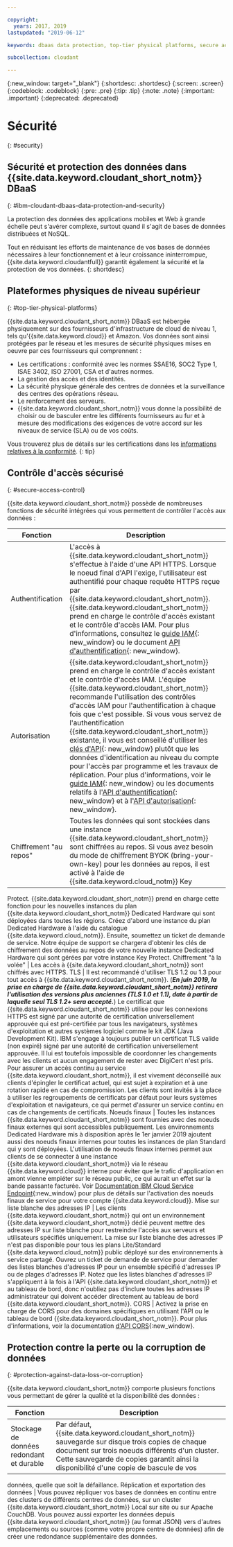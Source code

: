 ```yaml
---

copyright:
  years: 2017, 2019
lastupdated: "2019-06-12"

keywords: dbaas data protection, top-tier physical platforms, secure access control, data loss, corruption

subcollection: cloudant

---
```


{:new_window: target="_blank"}
{:shortdesc: .shortdesc}
{:screen: .screen}
{:codeblock: .codeblock}
{:pre: .pre}
{:tip: .tip}
{:note: .note}
{:important: .important}
{:deprecated: .deprecated}

<!-- Acrolinx: 2017-05-10 -->

# Sécurité
{: #security}


## Sécurité et protection des données dans {{site.data.keyword.cloudant_short_notm}} DBaaS
{: #ibm-cloudant-dbaas-data-protection-and-security}

La protection des données des applications mobiles et Web à grande échelle peut s'avérer complexe, surtout quand il s'agit de bases de données distribuées et NoSQL.

Tout en réduisant les efforts de maintenance de vos bases de données nécessaires à leur fonctionnement et à leur croissance ininterrompue, {{site.data.keyword.cloudantfull}} garantit également la sécurité et la protection de vos données.
{: shortdesc}

## Plateformes physiques de niveau supérieur
{: #top-tier-physical-platforms}

{{site.data.keyword.cloudant_short_notm}} DBaaS est hébergée physiquement
sur des fournisseurs d'infrastructure de cloud de niveau 1, tels qu'{{site.data.keyword.cloud}} et Amazon.
Vos données sont ainsi protégées par le réseau et les mesures de sécurité physiques mises
en oeuvre par ces fournisseurs qui comprennent :

- Les certifications : conformité avec les normes SSAE16, SOC2 Type 1, ISAE 3402, ISO 27001, CSA et d'autres normes.
- La gestion des accès et des identités.
- La sécurité physique générale des centres de données et la surveillance des centres des opérations réseau.
- Le renforcement des serveurs.
- {{site.data.keyword.cloudant_short_notm}} vous donne la possibilité de choisir ou de basculer entre les différents fournisseurs au fur et à mesure des
modifications des exigences de votre accord sur les niveaux de service (SLA) ou de vos coûts.

Vous trouverez plus de détails sur les certifications dans les [informations relatives à la conformité](/docs/services/Cloudant?topic=cloudant-compliance#compliance).
{: tip}

## Contrôle d'accès sécurisé
{: #secure-access-control}

{{site.data.keyword.cloudant_short_notm}} possède de nombreuses fonctions de sécurité intégrées qui vous permettent de contrôler l'accès aux données :

Fonction | Description
--------|------------
Authentification | L'accès à {{site.data.keyword.cloudant_short_notm}} s'effectue à l'aide d'une API HTTPS. Lorsque le noeud final d'API l'exige, l'utilisateur est authentifié pour chaque requête HTTPS reçue par {{site.data.keyword.cloudant_short_notm}}. {{site.data.keyword.cloudant_short_notm}} prend en charge le contrôle d'accès existant et le contrôle d'accès IAM. Pour plus d'informations, consultez le [guide IAM](/docs/services/Cloudant?topic=cloudant-ibm-cloud-identity-and-access-management-iam-#ibm-cloud-identity-and-access-management-iam-){: new_window} ou le document [API d'authentification](/docs/services/Cloudant?topic=cloudant-authentication#authentication){: new_window}.
Autorisation | {{site.data.keyword.cloudant_short_notm}} prend en charge le contrôle d'accès existant et le contrôle d'accès IAM. L'équipe {{site.data.keyword.cloudant_short_notm}} recommande l'utilisation des contrôles d'accès IAM pour l'authentification à chaque fois que c'est possible. Si vous vous servez de l'authentification {{site.data.keyword.cloudant_short_notm}} existante, il vous est conseillé d'utiliser les [clés d'API](/docs/services/Cloudant?topic=cloudant-authorization#api-keys){: new_window} plutôt que les données d'identification au niveau du compte pour l'accès par programme et les travaux de réplication. Pour plus d'informations, voir le [guide IAM](/docs/services/Cloudant?topic=cloudant-ibm-cloud-identity-and-access-management-iam-#ibm-cloud-identity-and-access-management-iam-){: new_window} ou les documents relatifs à l'[API d'authentification](/docs/services/Cloudant?topic=cloudant-authentication#authentication){: new_window} et à l'[API d'autorisation](/docs/services/Cloudant?topic=cloudant-authorization#authorization){: new_window}.
Chiffrement "au repos" | Toutes les données qui sont stockées dans une instance {{site.data.keyword.cloudant_short_notm}} sont chiffrées au repos. Si vous avez besoin du mode de chiffrement BYOK (bring-your-own-key) pour les données au repos, il est activé à l'aide de {{site.data.keyword.cloud_notm}} Key
Protect. {{site.data.keyword.cloudant_short_notm}} prend en charge cette fonction pour les nouvelles instances du plan {{site.data.keyword.cloudant_short_notm}} Dedicated Hardware qui sont déployées dans toutes les régions. Créez d'abord une instance du plan Dedicated Hardware à l'aide du catalogue {{site.data.keyword.cloud_notm}}. Ensuite, soumettez un ticket de demande de service. Notre équipe de support se chargera d'obtenir les clés de chiffrement des données au repos de votre nouvelle instance Dedicated Hardware qui sont gérées par votre instance Key Protect.
Chiffrement "à la volée" | Les accès à {{site.data.keyword.cloudant_short_notm}} sont chiffrés avec HTTPS.
TLS | Il est recommandé d'utiliser TLS 1.2 ou 1.3 pour tout accès à {{site.data.keyword.cloudant_short_notm}}. (***En juin 2019, la prise en charge de {{site.data.keyword.cloudant_short_notm}} retirera l'utilisation des versions plus anciennes (TLS 1.0 et 1.1), date à partir  de laquelle seul TLS 1.2+ sera accepté.***) Le certificat que {{site.data.keyword.cloudant_short_notm}} utilise pour les connexions HTTPS est signé par une autorité de certification  universellement approuvée qui est pré-certifiée par tous les navigateurs, systèmes d'exploitation et autres systèmes logiciel comme le kit JDK (Java Development Kit). IBM s'engage à toujours publier un certificat TLS valide (non expiré) signé par une autorité de certification universellement approuvée. Il lui est toutefois impossible de coordonner les changements avec les clients et aucun engagement de rester avec DigiCert n'est pris. Pour assurer un accès continu au service {{site.data.keyword.cloudant_short_notm}}, il est vivement déconseillé aux clients d'épingler le certificat actuel, qui est sujet à expiration et à une rotation rapide en cas de compromission. Les clients sont invités à la place à utiliser les regroupements de certificats par défaut pour leurs systèmes d'exploitation et navigateurs, ce qui permet d'assurer un service continu en cas de changements de certificats.
Noeuds finaux | Toutes les instances {{site.data.keyword.cloudant_short_notm}} sont fournies avec des noeuds finaux externes qui sont accessibles publiquement. Les environnements Dedicated Hardware mis à disposition après le 1er janvier 2019 ajoutent aussi des noeuds finaux internes pour toutes les instances de plan Standard qui y sont déployées. L'utilisation de noeuds finaux internes permet aux clients de se connecter à une instance {{site.data.keyword.cloudant_short_notm}} via le réseau {{site.data.keyword.cloud}} interne pour éviter que le trafic d'application en amont vienne empiéter sur le réseau public, ce qui aurait un effet sur la bande passante facturée. Voir [Documentation IBM Cloud Service Endpoint](https://cloud.ibm.com/docs/services/service-endpoint/getting-started.html#about){:new_window} pour plus de détails sur l'activation des noeuds finaux de service pour votre compte {{site.data.keyword.cloud}}.
Mise sur liste blanche des adresses IP | Les clients {{site.data.keyword.cloudant_short_notm}} qui ont un environnement {{site.data.keyword.cloudant_short_notm}} dédié peuvent mettre des adresses IP sur liste blanche pour restreindre l'accès aux serveurs et utilisateurs spécifiés uniquement. La mise sur liste blanche des adresses IP n'est pas disponible pour tous les plans Lite/Standard {{site.data.keyword.cloud_notm}} public déployé sur des environnements à service partagé. Ouvrez un ticket de demande de service pour demander des listes blanches d'adresses IP pour un ensemble spécifié d'adresses IP ou de plages d'adresses IP. Notez que les listes blanches d'adresses IP s'appliquent à la fois à l'API {{site.data.keyword.cloudant_short_notm}} et au tableau de bord, donc n'oubliez pas d'inclure toutes les adresses IP administrateur qui doivent accéder directement au tableau de bord {{site.data.keyword.cloudant_short_notm}}. 
CORS | Activez la prise en charge de CORS pour des domaines spécifiques en utilisant l'API ou le tableau de bord {{site.data.keyword.cloudant_short_notm}}. Pour plus d'informations, voir la documentation [d'API CORS](/docs/services/Cloudant?topic=cloudant-cors#cors){:new_window}.

<!--
> **Note**: Your data is visible to the {{site.data.keyword.cloudant_short_notm}} 
> worldwide team. If you don’t 
> want our team to see your data, encrypt it before sending it to 
> {{site.data.keyword.IBM_notm}}, and avoid leaking 
> data into your document `_id` and any attachment file names. In addition, 
> when you send personal data, you must use HTTPS to ensure that it is sent securely. 
> HTTP is no longer supported.  

> **Warning**: You are responsible for verifying that 
> {{site.data.keyword.cloudant_short_notm}} can be used to store 
> your data. You must also make sure that your data does not violate applicable 
> data protection laws or any regulations that require security measures 
> beyond those specified in the {{site.data.keyword.cloudant_short_notm}} 
> system requirements and {{site.data.keyword.cloud_notm}} Services terms. You must 
> verify that the security requirements are appropriate for any personal data 
> that is processed. If you are unsure, or intend to store data that is 
> beyond the scope of the {{site.data.keyword.cloudant_short_notm}} terms and conditions, 
> you must get approval from {{site.data.keyword.IBM_notm}} to ensure that it is 
> appropriate for {{site.data.keyword.cloudant_short_notm}} to store your data.
-->

## Protection contre la perte ou la corruption de données 
{: #protection-against-data-loss-or-corruption}

{{site.data.keyword.cloudant_short_notm}} comporte plusieurs fonctions vous
permettant de gérer la qualité et la disponibilité des données :

Fonction | Description
--------|------------
Stockage de données redondant et durable | Par défaut, {{site.data.keyword.cloudant_short_notm}} sauvegarde sur disque trois copies de chaque document sur trois noeuds différents d'un cluster. Cette sauvegarde de copies garantit ainsi la disponibilité d'une copie de bascule de vos
données, quelle que soit la défaillance.
Réplication et exportation des données | Vous pouvez répliquer vos bases de données en continu entre des clusters de différents centres de données, sur un cluster {{site.data.keyword.cloudant_short_notm}} Local sur site ou sur Apache CouchDB. Vous pouvez aussi exporter les données depuis {{site.data.keyword.cloudant_short_notm}} (au format JSON) vers d'autres
emplacements ou sources (comme votre propre centre de données) afin de créer une redondance supplémentaire des données.
